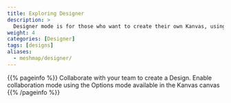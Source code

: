 ```yaml
---
title: Exploring Designer
description: >
  Designer mode is for those who want to create their own Kanvas, using the palette of components provided by Meshery.
weight: 4
categories: [Designer]
tags: [designs]
aliases:
  - meshmap/designer/
---
```


{{% pageinfo %}}
Collaborate with your team to create a Design. Enable collaboration mode using the Options mode available in the Kanvas canvas
{{% /pageinfo %}}

<!-- For many projects, users may not need much information beyond the information in the [Overview](/docs/overview/), so this section is **optional**. However if there are areas where your users will need a more detailed understanding of a given term or feature in order to do anything useful with your project (or to not make mistakes when using it) put that information in this section. For example, you may want to add some conceptual pages if you have a large project with many components and a complex architecture.

Remember to focus on what the user needs to know, not just what you think is interesting about your project! If they don’t need to understand your original design decisions to use or contribute to the project, don’t put them in, or include your design docs in your repo and link to them. Similarly, most users will probably need to know more about how features work when in use rather than how they are implemented. Consider a separate architecture page for more detailed implementation and system design information that potential project contributors can consult. -->
